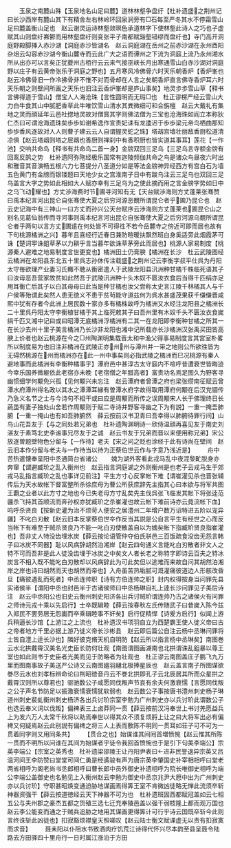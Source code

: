 <!-- { "loadSidebar": true } -->
　　玉泉之南麓山殊【玉泉地名山足曰麓】道林林壑争盘纡【杜补遗盛之荆州记曰长沙西岸有麓山其下有精舎左右林岭环回泉涧旁有□石每至严冬其水不停霜雪山足曰麓盖衡山足也　赵云谢灵运诗林壑敛暝色承道林字下使林壑此诗人之巧也子虚赋其山则盘纡岪鬰而用林壑盘纡则变张平子南都赋谿壑错缪而盘纡也】寺门高开洞庭野殿脚挿入赤沙湖【洞庭赤沙皆湖名　赵云洞庭湖在岳州之前赤沙湖在永州酉阳杂俎云勾容赤沙湖今衡山麓寺而云此广大之语而谭州之下流为洞庭上流乃永州湘水所从出亦可以言矣正犹夔州古栢行云云来气接巫峡长月出寒通雪山白赤沙湖对洞庭野以庄子有云黄帝张乐于洞庭之野也】五月寒风冷佛骨六时天乐朝香炉【香炉峯也　赵云冷佛骨旧一作冷拂骨非不惟不对而骨却在人言之矣朝香炉直言佛寺香炉耳六时天乐朝之则壁间所画之天乐也旧注云香炉峯却是庐山事矣】地灵歩歩雪山草【释书言佛得道于雪山】僧宝人人海沧珠【言性圆明而无瑕□也　杜正谬楞严经云雪山大力白牛食其山中腻肥香草此牛唯饮雪山清水其粪微细可和合旃檀　赵云大戴礼有集地之灵而顔延年云邑社揔地灵故对僧寳其字则佛法僧为三宝也沧海珠如阎立本称狄仁杰曰可谓沧海遗珠矣歩歩如谢希逸作宣贵妃诔有龙逶迟于歩歩梁元帝鸟栖曲那知歩歩香风逐故对人人则曹子建云云人自谓握灵蛇之珠】塔刼宫墙壮丽敌香厨松道清凉俱【赵云塔刼则塔之层刼也香厨则禅刹中有香积厨也皆实道其事耳】莲花【一作池】交响共命鸟【释书有共命鸟二首一身】金牓双回三足乌【三足乌言寺额金牓有回鸾反鹄之势　杜补遗阿弥陁经极乐国常有迦陵频伽共命之鸟是诸众鸟昼夜六时出和雅音其音演畅五根六力七菩提分八圣道分如是等法金牓神异经西方有宫白石为墙五色黄门有金牓而银镂题曰天地少女之宫淮南子日中有踆乌注云三足乌也双回三足乌盖言大字之势如此相如大人赋亦幸有三足乌为之使此摘而用之言金牓字势如日中之乌飞动耀也】方丈渉海费时节圃寻河知有无【天台赋渉海则方丈蓬莱张骞赞曰禹本纪言河出昆仑自张骞使大夏之后穷河源恶覩所谓昆仑者乎圃乃昆仑也　赵云史记海中有三神山一曰方丈而孙兴公天台赋序云渉海则方丈蓬莱也圃昆仑山之别名见葛仙翁传而寻河事则禹本纪言河出昆仑自张骞使大夏之后穷河源乌覩所谓昆仑者乎两句以言方丈圃逺在何处皆不可得徃不若今岳麓寺之傍近可即而居也故有下句桃源橘洲之兴】暮年且喜经行近春日兼防暄暖扶飘然班白身奚适旁此烟霞茅可诛【楚词寕诛鉏草茅以力耕乎言当暮年欲诛草茅旁此而居也】桃源人家易制度【桃源秦人避难之地易制度言世更变也】橘洲田土仍膏腴【橘洲在长沙　杜云武陵图经云橘洲在龙阳县东北五十里呉志孙休传注载盛之荆州记云李衡字叔平仕呉为丹阳太守毎欲理产业妻习氏輙不聴从衡密遣人于武陵龙阳县汛洲种甘橘千株临死语其子曰汝母恶吾营家故贫如此然吾于武陵汛洲种十头木奴不匮汝衣食后当得千匹绢亦足用耳衡亡后其子以白其母母曰此当是种甘橘也汝父尝称太史言江陵千林橘其人与千户侯等殆谓此矣然人患无徳义不患于贫茍能守道兹何为呉水甚盛茂果获千缣缣晋咸熙中犹有存者今此洲上居民数十家亦多有橘株故呼为橘洲又水经注龙阳县之橘洲长二十里呉丹阳太守李衡植甘橘于其上临死敕其子曰吾州里有木奴千头不匮汝衣食嵗绢千匹又湘中记曰或曰昭潭无底橘洲浮橘洲有二其一在龙阳即李衡种甘橘之所其一在长沙去州十里子美言橘洲乃长沙非龙阳也湘中记所载亦长沙橘洲汉张禹买田皆高腴上价者也赵云桃源在今之□州陶渊明集载晋太和中渔父得事易制度言其宫室朴畧所以制度易为也旧注非橘洲在武陵正亦州州与潭州并一带之地则公所欲徃皆为无碍然桃源在州而橘洲亦在此一州中事矣则必指武陵之橘洲而巳况桃源有秦人避地事而此橘洲有李衡种橘事乎】潭府邑中甚淳古太守庭内不喧呼昔遭衰世皆晦迹今幸乐国养微躯依此老宿亦未晚【老宿僧之年腊高者】富贵功名焉足图久为野客寻幽惯细学何颙免兴孤【见何颙兴未忘注　赵云潭府者曾潭之府也梁张缵南征赋云曾潭水府潭州得名政以其水之潭潭耳縁有曽潭水府字故得取用潭府何颙在后汉党锢传乃急义名节之士与今诗句不相干或曰应是周颙而所传之误周颙宋人长于佛理终日长蔬虽有妻子独处山舍若作周颙则于赋二寺诗并野客寻幽之下为有説】一重一掩吾肺腑【一重一掩山也有如吾肺腑然　薛云按前汉书卫青曰吾幸得以肺腑待罪行间】山鸟山花吾友于【与之同处若兄弟也　杜补遗陶渊明诗一欣侍温顔再喜见友于南史刘湛友于素笃北史李谧事兄尽友于之诚　赵云书友于兄弟而晋以来便用称兄弟】宋公放逐曽题壁物色分留与【一作待】老夫【宋之问之贬也涂经于此有诗尚在壁间　赵云旧本作分留与老夫与一作待当以待为正蔡伯世云作与字意乃浅近是】
　　舟中苦热遣懐奉呈阳中丞通简台省诸公
　　媿为湖外客看此戎马乱中夜混黎甿脱身亦奔窜【谓避臧玠之乱入衡州也　赵云指言洞庭湖之外则衡州是也老子云戎马生于郊戎马乱指言臧玠之乱也事详见前注】平生方寸心反掌帐下难【谓崔灌见杀也晋张辅传后为天水故帐下督富整所杀徐庶母为曹公所获庶辞先主指其心曰本欲与将军共图王覇之业者以此方寸之地也今已失老母方寸乱矣先主伐呉张飞临发其帐下将张逹范疆杀飞持其首顺流而奔孙权亦犹臧玠之杀崔灌也故云帐下难前诗亦云竟流帐下血】呜呼杀贤良【按新史灌为治不烦苛人便安之居澧州二年增户数万诏特进五阶以宠异疆】不叱白刃散【赵云旧本反掌蔡伯世夲作反当其説是公自言平生有经世之心而反当帐下有难至于贼杀贤良乃不能一叱白刃使散盖自以为媿矣帐下指臧玠贤良指崔灌也】吾非丈人特没齿埋氷炭【薛云按论语管仲夺伯氏骈邑三百饭疏食没齿无怨言韩子曰冰炭不同器】耻以风病辞胡然泊湘岸【赵云四句通义言能叱白刃散者非文人之特不可而吾非是此人徒没齿埋于冰炭之中矣文人者长老之称特字即诗云百夫之特冰炭言不相入既不能叱白刃散却以风病辞此为可此矣但以逃难而来故自问其胡然泊湘岸之岸也诗曰胡然而天也胡然而帝也】入舟虽苦热垢腻可溉灌痛彼道边人形骸改昏旦【痛彼遇乱而死者】中丞连帅职【诗有方伯连帅之职】封内权得按身当问罪先县实诸侯半【谓阳中丞也封邑半于古诸侯师曰中丞杨琳自礼上逹长沙问罪见子美后诗注　赵云中丞阳公也旧史云衡州刺史阳济各出兵讨贼玠谓连帅乃古之诸侯火有问罪之师诗元戎十乘以先启行】士卒既辑睦【薛云按春秋左氏传随武子曰昔嵗入陈今兹入郑民不罢劳居无怨讟而卒乘辑睦事不奸矣】启行促精悍【诗爰方启行】似闻上游兵稍逼长沙馆【上游江之上流也　杜补遗汉书项羽自立为西楚霸王使人徙义帝曰古之帝者地方千里必据上游乃徙义帝长沙彬县　赵云即后篇公自注云杨中丞琳问罪将士皆自澧上逹长沙也】隣好彼克脩天机自明防【赵云所以指言杨中丞琳矣】南图巻云水北拱戴霄汉美名光史臣长防何壮观【南图谓图画湖南也北拱谓诛乱鉏暴以尊王室也如此则书于史臣者光美而见于防略者为壮观也　杜正谬云南图盖庄子鹏飞九万里而图南事故子美送严公诗又云南图廽羽翮北极捧星辰也　赵云盖言南子所图谋欲巻尽云水也刘孝标辨命论曰荆昭徳音丹云不巻北拱即孔子云北辰居其所而众星拱之戴霄汉则所以尊君也】驱驰数公子咸愿同伐叛声节哀有余夫何激衰懦【言愿同伐叛之公子声名节防足以振激衰懦衰懦犹软弱也　赵云数公子事按唐书澧州刺史杨子琳道州刺史裴虬衡州刺史杨济各出兵讨玠宗室李勉为广州刺史亦以兵讨玠此谓数公子也选云奉义词以伐叛】偏禆表三上卤莽同一贯【薛云按前汉冯奉世上书讨羌愿益兵上为发六万人太常千秋将以助焉奉世以得其众不须复烦脟上让之曰大将军出必有偏禆又何疑焉赵云此别説有偏禆之将三人上表而敷陈不明同一贯耳如荘子可不可为一贯着同字则又用同条共】
　　【贯合之也】始谋谁其间囘首増愤惋【赵云惟其所陈一贯而不明所以问谁在其间为始谋者乎徒令我回首愤惋也于是引下句美李端公】宗英李端公【宗室之英秀也　杜补遗梁邵陵王让丹阳尹表曰进非民誉退异宗英又吕温河间王李防赞曰堂堂可间仁勇是经遹骏有声为唐宗英李肇国史补宰相相呼曰堂老两省相呼为阁老尚书丞郎相呼曰曹长郎中员外御史补遗相呼为院长唯御史相呼为端公李端公盖御史也名勉见上入衡州赵云李勉为御史中丞京兆尹大厯中出为广州刺史亦以兵讨玠】守职甚昭焕变通迫胁地谋画焉得筭王室不肯微凶徒略无惮此流须卒斩神器资强干【薛云按道徳经云天下神器不可为也　杜补遗班固西都赋冠盖如云七相五公与夫州郡之豪杰五都之货殖三选七迁充奉陵邑盖以强干弱枝隆上都而观万国也　赵云李公能变而通之于贼兵追胁之地用其谋画更得筭计可行乎诗云国既卒斩今此则言终诛斩此凶徒也】扣寂豁烦襟皇天照嗟叹【赵云陆士衡文赋课虚无以责有扣寂寞而求音】
　　聂耒阳以仆阻水书致酒肉疗饥荒江诗得代怀兴尽本韵至县呈聂令陆路去方田驿四十里舟行一日时属江涨泊于方田
